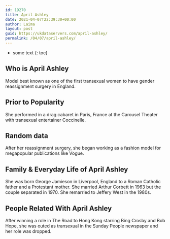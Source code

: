 ```yaml
---
id: 19270
title: April Ashley
date: 2021-04-07T22:39:30+00:00
author: Laima
layout: post
guid: https://ukdataservers.com/april-ashley/
permalink: /04/07/april-ashley/
---
```


* some text
{: toc}


## Who is April Ashley
                  
                  
                  
Model best known as one of the first transexual women to have gender reassignment surgery in England.
                  
              
            
              
            
                
                
                
## Prior to Popularity
                  
                  
                  
She performed in a drag cabaret in Paris, France at the Carousel Theater with transexual entertainer Coccinelle.
                  
              
            
              
            
                
                
                
## Random data
                  
                  
                  
After her reassignment surgery, she began working as a fashion model for megapopular publications like Vogue.
                  
              
            
              
            
                
                
                
## Family & Everyday Life of April Ashley
                  
                  
                  
She was born George Jamieson in Liverpool, England to a Roman Catholic father and a Protestant mother. She married Arthur Corbett in 1963 but the couple separated in 1970. She remarried to Jeffery West in the 1980s.
                  
              
            
              
            
                
                
                
## People Related With April Ashley
                  
                  
                  
After winning a role in The Road to Hong Kong starring Bing Crosby and Bob Hope, she was outed as transexual in the Sunday People newspaper and her role was dropped.
                  
              
            
              
            
                
              
            
              
              
            
            
              
            
          
          
          